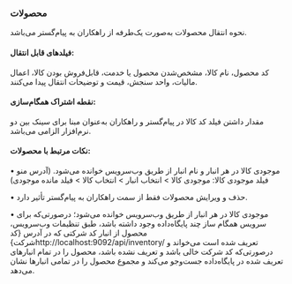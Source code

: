 ### محصولات

نحوه انتقال محصولات به‌صورت یک‌طرفه از راهکاران به پیام‌گستر می‌باشد.

#### فیلدهای قابل انتقال:

کد محصول، نام کالا، مشخص‌شدن محصول یا خدمت، قابل‌فروش بودن کالا، اعمال مالیات، واحد سنجش، قیمت و توضیحات انتقال پیدا می‌کنند. 

#### نقطه اشتراک همگام‌سازی:

مقدار داشتن فیلد کد کالا در پیام‌گستر و راهکاران به‌عنوان مبنا برای سینک بین دو نرم‌افزار الزامی می‌باشد.

#### نکات مرتبط با محصولات:

•    موجودی کالا در هر انبار و نام انبار از طریق وب‌سرویس خوانده می‌شود. (آدرس منو فیلد موجودی کالا: موجودی کالا >  انتخاب انبار >  انتخاب کالا >  فیلد مانده موجودی) 

•    حذف و ویرایش محصولات فقط از سمت راهکاران به پیام‌گستر تأثیر دارد.

•    موجودی کالا در هر انبار از طریق وب‌سرویس خوانده می‌شود؛ درصورتی‌که برای سرویس همگام ساز چند پایگاه‌داده وجود داشته باشد، طبق تنظیمات وب‌سرویس، محصول از انبار کد شرکتی که در آدرس {کد شرکت}http://localhost:9092/api/inventory/  تعریف شده است می‌خواند و درصورتی‌که کد شرکت خالی باشد و تعریف نشده باشد، محصول را در تمام انبارهای تعریف شده در پایگاه‌داده جست‌وجو می‌کند و مجموع محصول را در تمامی انبارها نشان می‌دهد. 
